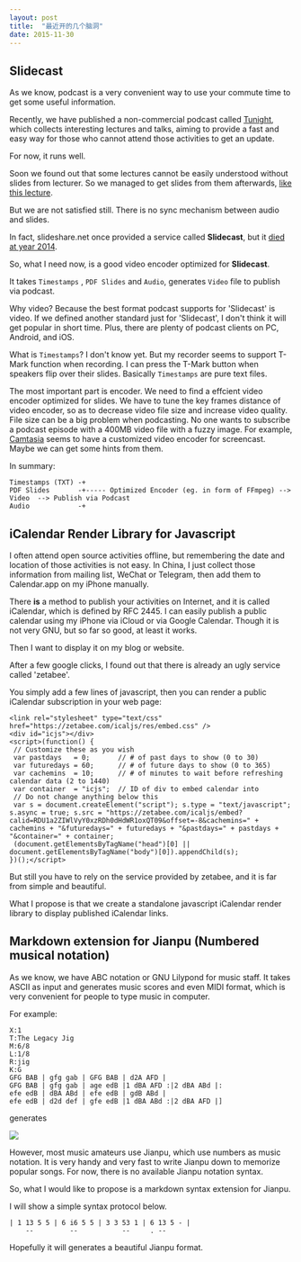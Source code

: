```yaml
---
layout: post
title:  "最近开的几个脑洞"
date: 2015-11-30
---
```


## Slidecast

As we know, podcast is a very convenient way to use your commute time to get some useful information.

Recently, we have published a non-commercial podcast called [Tunight](https://podcast.tuna.moe/), which collects interesting lectures and talks, aiming to provide a fast and easy way for those who cannot attend those activities to get an update.

For now, it runs well. 

Soon we found out that some lectures cannot be easily understood without slides from lecturer. So we managed to get slides from them afterwards, [like this lecture](https://podcast.tuna.moe/podcast/2015/11/LaTeX/).

But we are not satisfied still. There is no sync mechanism between audio and slides.

In fact, slideshare.net once provided a service called **Slidecast**, but it [died at year 2014](https://blog.slideshare.net/2014/02/07/slidecasts-to-be-discontinued/).

So, what I need now, is a good video encoder optimized for **Slidecast**.

It takes `Timestamps` , `PDF Slides`  and `Audio`, generates `Video` file to publish via podcast.

Why video? Because the best format podcast supports for 'Slidecast' is video. If we defined another standard just for 'Slidecast', I don't think it will get popular in short time. Plus, there are plenty of podcast clients on PC, Android, and iOS. 

What is `Timestamps`? I don't know yet. But my recorder seems to support T-Mark function when recording. I can press the T-Mark button when speakers flip over their slides. Basically `Timestamps` are pure text files.

The most important part is encoder. We need to find a effcient video encoder optimized for slides. We have to tune the   key frames distance of video encoder, so as to decrease video file size and increase video  quality. File size can be a big problem when podcasting. No one wants to subscribe a podcast episode with a 400MB video file with a fuzzy image. For example, [Camtasia](https://www.techsmith.com/camtasia.html) seems to have a customized video encoder for screencast. Maybe we can get some hints from them.


In summary:

    Timestamps (TXT) -+
    PDF Slides       -+----- Optimized Encoder (eg. in form of FFmpeg) --> Video  --> Publish via Podcast
    Audio            -+ 



## iCalendar Render Library for Javascript

I often attend open source activities offline, but remembering the date and location of those activities is not easy. 
In China, I just collect those information from mailing list, WeChat or Telegram, then add them to Calendar.app on my iPhone manually. 

There **is** a method to publish your activities on Internet, and it is called iCalendar, which is defined by RFC 2445. I can easily publish a public calendar using my iPhone via iCloud or via Google Calendar.  Though it is not very GNU, but so far so good, at least it works.

Then I want to display it on my blog or website.

After a few google clicks, I found out that there is already an ugly service called 'zetabee'.

You simply add a few lines of javascript, then you can render a public iCalendar subscription in your web page:

    <link rel="stylesheet" type="text/css" href="https://zetabee.com/icaljs/res/embed.css" />
    <div id="icjs"></div>
    <script>(function() {
     // Customize these as you wish
     var pastdays   = 0;       // # of past days to show (0 to 30)
     var futuredays = 60;      // # of future days to show (0 to 365)
     var cachemins  = 10;      // # of minutes to wait before refreshing calendar data (2 to 1440)
     var container  = "icjs";  // ID of div to embed calendar into
     // Do not change anything below this
     var s = document.createElement("script"); s.type = "text/javascript"; s.async = true; s.src = "https://zetabee.com/icaljs/embed?calid=RDU1a2ZIWlVyY0xzRDh0dHdWR1oxQT09&offset=-8&cachemins=" + cachemins + "&futuredays=" + futuredays + "&pastdays=" + pastdays + "&container=" + container;
     (document.getElementsByTagName("head")[0] || document.getElementsByTagName("body")[0]).appendChild(s);
    })();</script>


But still you have to rely on the service provided by zetabee, and it is far from simple and beautiful.

What I propose is that we create a standalone javascript iCalendar render library to display published iCalendar links.


## Markdown extension for Jianpu (Numbered musical notation)

As we know, we have ABC notation or GNU Lilypond for music staff.
It takes ASCII as input and generates music scores and even MIDI format, which is very convenient for people to type music in computer. 

For example:

    X:1
    T:The Legacy Jig
    M:6/8
    L:1/8
    R:jig
    K:G
    GFG BAB | gfg gab | GFG BAB | d2A AFD |
    GFG BAB | gfg gab | age edB |1 dBA AFD :|2 dBA ABd |:
    efe edB | dBA ABd | efe edB | gdB ABd |
    efe edB | d2d def | gfe edB |1 dBA ABd :|2 dBA AFD |]


generates

![](https://upload.wikimedia.org/score/j/e/je0b6w9rgv4me8z70wxihq3pjvzpqt6/je0b6w9r.png)


However, most music amateurs use Jianpu, which use numbers as music notation. It is very handy and very fast to write Jianpu down to memorize popular songs. For now, there is no available Jianpu notation syntax.

So, what I would like to propose is a markdown syntax extension for Jianpu.

I will show a simple syntax protocol below.


    | 1 13 5 5 | 6 i6 5 5 | 3 3 53 1 | 6 13 5 - |
        --         --           --     . --

Hopefully it will generates a beautiful Jianpu format.
